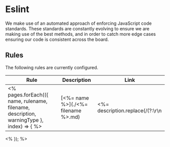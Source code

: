 # Eslint

We make use of an automated approach of enforcing JavaScript code standards. These standards are constantly evolving to ensure we are making use of the best methods, and in order to catch more edge cases ensuring our code is consistent across the board.

## Rules

The following rules are currently configured.

| Rule | Description | Link |
|---|---|---|
<% pages.forEach(({ name, rulename, filename, description, warningType }, index) => { %>| [<%= name %>](./<%= filename %>.md)<br> <badge text="<%- warningType %>" type="<%- warningType %>" vertical="middle"/> | <%= description.replace(/(?:\r\n|\r|\n)/g, ' ') %> | [Link](https://eslint.org/docs/rules/<%= rulename %>) |
<% }); %>
